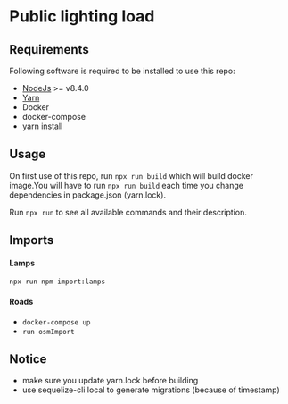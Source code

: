 # Public lighting load

## Requirements

Following software is required to be installed to use this repo:
 * [NodeJs](https://nodejs.org/en/) >= v8.4.0
 * [Yarn](https://yarnpkg.com/en/docs/install#debian-stable)
 * Docker
 * docker-compose
 * yarn install

## Usage

On first use of this repo, run `npx run build` which will
build docker image.You will have to run `npx run build` each time
you change dependencies in package.json (yarn.lock).

Run `npx run` to see all available commands and their description.

## Imports

#### Lamps
`npx run npm import:lamps`

#### Roads
* `docker-compose up`
* `run osmImport`

## Notice
* make sure you update yarn.lock before building
* use sequelize-cli local to generate migrations (because of timestamp)
